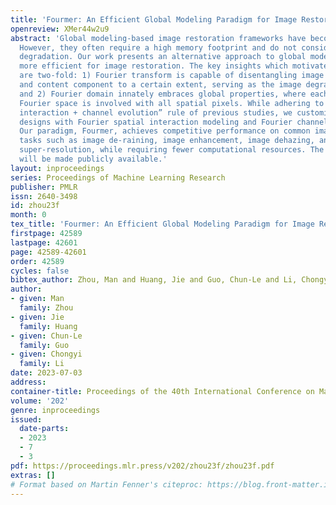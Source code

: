 ```yaml
---
title: 'Fourmer: An Efficient Global Modeling Paradigm for Image Restoration'
openreview: XMer44w2u9
abstract: 'Global modeling-based image restoration frameworks have become popular.
  However, they often require a high memory footprint and do not consider task-specific
  degradation. Our work presents an alternative approach to global modeling that is
  more efficient for image restoration. The key insights which motivate our study
  are two-fold: 1) Fourier transform is capable of disentangling image degradation
  and content component to a certain extent, serving as the image degradation prior,
  and 2) Fourier domain innately embraces global properties, where each pixel in the
  Fourier space is involved with all spatial pixels. While adhering to the “spatial
  interaction + channel evolution” rule of previous studies, we customize the core
  designs with Fourier spatial interaction modeling and Fourier channel evolution.
  Our paradigm, Fourmer, achieves competitive performance on common image restoration
  tasks such as image de-raining, image enhancement, image dehazing, and guided image
  super-resolution, while requiring fewer computational resources. The code for Fourmer
  will be made publicly available.'
layout: inproceedings
series: Proceedings of Machine Learning Research
publisher: PMLR
issn: 2640-3498
id: zhou23f
month: 0
tex_title: 'Fourmer: An Efficient Global Modeling Paradigm for Image Restoration'
firstpage: 42589
lastpage: 42601
page: 42589-42601
order: 42589
cycles: false
bibtex_author: Zhou, Man and Huang, Jie and Guo, Chun-Le and Li, Chongyi
author:
- given: Man
  family: Zhou
- given: Jie
  family: Huang
- given: Chun-Le
  family: Guo
- given: Chongyi
  family: Li
date: 2023-07-03
address: 
container-title: Proceedings of the 40th International Conference on Machine Learning
volume: '202'
genre: inproceedings
issued:
  date-parts:
  - 2023
  - 7
  - 3
pdf: https://proceedings.mlr.press/v202/zhou23f/zhou23f.pdf
extras: []
# Format based on Martin Fenner's citeproc: https://blog.front-matter.io/posts/citeproc-yaml-for-bibliographies/
---
```

